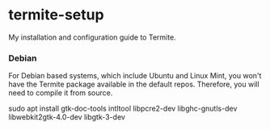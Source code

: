 # termite-setup
My installation and configuration guide to Termite.

### Debian

For Debian based systems, which include Ubuntu and Linux Mint, you won't have the Termite package available in the default repos. Therefore, you will need to compile it from source.

sudo apt install gtk-doc-tools intltool libpcre2-dev libghc-gnutls-dev libwebkit2gtk-4.0-dev libgtk-3-dev
